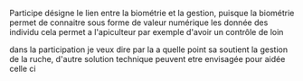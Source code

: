 Participe désigne le lien entre la biométrie et la gestion, puisque la biométrie permet de connaitre sous forme de valeur numérique les donnée des individu cela permet a l'apiculteur par exemple d'avoir un contrôle de loin


dans la participation je veux dire par la a quelle point sa soutient la gestion de la ruche, d'autre solution technique peuvent etre envisagée pour aidée celle ci